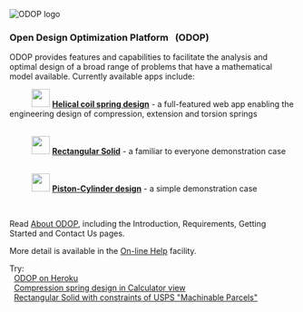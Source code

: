 ![ODOP logo](./client/public/favicon.ico "ODOP logo") 
### Open Design Optimization Platform &nbsp; (ODOP)

ODOP provides features and capabilities to facilitate the analysis and optimal design 
of a broad range of problems that have a mathematical model available. 
Currently available apps include:

&nbsp; &nbsp; &nbsp; &nbsp; &nbsp; <img height="32" src="./client/public/designtypes/Spring/Compression/favicon.ico"> 
<b>[Helical coil spring design](https://www.springdesignsoftware.org)</b> - a full-featured web app enabling the engineering design of compression, extension and torsion springs    
<br />

&nbsp; &nbsp; &nbsp; &nbsp; &nbsp; <img height="32" src="./client/public/designtypes/Solid/favicon.ico"> 
<b>[Rectangular Solid](https://thegrumpys.github.io/odop/Help/DesignTypes/r_solid)</b> - a familiar to everyone demonstration case   
<br />

&nbsp; &nbsp; &nbsp; &nbsp; &nbsp; <img height="32" src="./client/public/designtypes/Piston-Cylinder/favicon.ico"> 
<b>[Piston-Cylinder design](https://thegrumpys.github.io/odop/Help/DesignTypes/pcyl)</b> - a simple demonstration case   

&nbsp;

Read [About ODOP](https://thegrumpys.github.io/odop/About), including the Introduction, Requirements, Getting Started and Contact Us pages.   

More detail is available in the [On-line Help](https://thegrumpys.github.io/odop/Help) facility.   

Try:   
&nbsp; [ODOP on Heroku](https://odop.herokuapp.com/)  
&nbsp; [Compression spring design in Calculator view](https://odop.herokuapp.com/?view=Calculator&execute=welcomeCalc)  
&nbsp; [Rectangular Solid with constraints of USPS "Machinable Parcels"](https://odop.herokuapp.com/?type=Solid&name=USPS_MachinableParcels)  

&nbsp;
